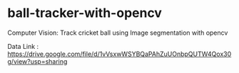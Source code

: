 # ball-tracker-with-opencv
Computer Vision: Track cricket ball using Image segmentation with opencv


Data Link : https://drive.google.com/file/d/1vVsxwWSYBQaPAhZuUOnbpQUTW4Qox30g/view?usp=sharing
